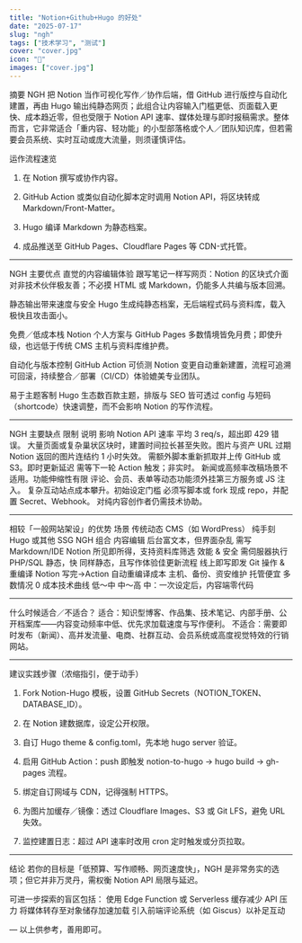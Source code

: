 ```yaml
---
title: "Notion+Github+Hugo 的好处"
date: "2025-07-17"
slug: "ngh"
tags: ["技术学习", "测试"]
cover: "cover.jpg"
icon: "💜"
images: ["cover.jpg"]
---
```

摘要
NGH 把 Notion 当作可视化写作／协作后端，借 GitHub 进行版控与自动化建置，再由 Hugo 输出纯静态网页；此组合让内容输入门槛更低、页面载入更快、成本趋近零，但也受限于 Notion API 速率、媒体处理与即时报稿需求。整体而言，它非常适合「重内容、轻功能」的小型部落格或个人／团队知识库，但若需要会员系统、实时互动或庞大流量，则须谨慎评估。



运作流程速览
1. 在 Notion 撰写或协作内容。

2. GitHub Action 或类似自动化脚本定时调用 Notion API，将区块转成 Markdown/Front-Matter。

3. Hugo 编译 Markdown 为静态档案。

4. 成品推送至 GitHub Pages、Cloudflare Pages 等 CDN-式托管。



---
NGH 主要优点
直觉的内容编辑体验
跟写笔记一样写网页：Notion 的区块式介面对非技术伙伴极友善；不必摸 HTML 或 Markdown，仍能多人共编与版本回溯。

静态输出带来速度与安全
Hugo 生成纯静态档案，无后端程式码与资料库，载入极快且攻击面小。

免费／低成本栈
Notion 个人方案与 GitHub Pages 多数情境皆免月费；即使升级，也远低于传统 CMS 主机与资料库维护费。

自动化与版本控制
GitHub Action 可侦测 Notion 变更自动重新建置，流程可追溯可回滚，持续整合／部署（CI/CD）体验媲美专业团队。

易于主题客制
Hugo 生态数百款主题，排版与 SEO 皆可透过 config 与短码（shortcode）快速调整，而不会影响 Notion 的写作流程。


---
NGH 主要缺点
限制	说明	影响
Notion API 速率	平均 3 req/s，超出即 429 错误。	大量页面或复杂巢状区块时，建置时间拉长甚至失败。图片与资产 URL 过期	Notion 返回的图片连结约 1 小时失效。	需额外脚本重新抓取并上传 GitHub 或 S3。即时更新延迟	需等下一轮 Action 触发；非实时。	新闻或高频率改稿场景不适用。功能伸缩性有限	评论、会员、表单等动态功能须外挂第三方服务或 JS 注入。	复杂互动站点成本攀升。初始设定门槛	必须写脚本或 fork 现成 repo，并配置 Secret、Webhook。	对纯内容创作者仍需技术协助。


---
相较「一般网站架设」的优势
场景	传统动态 CMS（如 WordPress）	纯手刻 Hugo 或其他 SSG	NGH 组合
内容编辑	后台富文本，但界面杂乱	需写 Markdown/IDE	Notion 所见即所得，支持资料库筛选 效能 & 安全	需伺服器执行 PHP/SQL	静态，快	同样静态，且写作体验佳更新流程	线上即写即发	Git 操作 & 重编译	Notion 写完→Action 自动重编译成本	主机、备份、资安维护	托管便宜	多数情况 0 成本技术曲线	低～中	中～高	中：一次设定后，内容端零代码


---
什么时候适合／不适合？
适合：知识型博客、作品集、技术笔记、内部手册、公开档案库——内容变动频率中低、优先求加载速度与写作便利。
不适合：需要即时发布（新闻）、高并发流量、电商、社群互动、会员系统或高度视觉特效的行销网站。


---
建议实践步骤（浓缩指引，便于动手）
1. Fork Notion-Hugo 模板，设置 GitHub Secrets（NOTION_TOKEN、DATABASE_ID）。

2. 在 Notion 建数据库，设定公开权限。

3. 自订 Hugo theme & config.toml，先本地 hugo server 验证。

4. 启用 GitHub Action：push 即触发 notion-to-hugo → hugo build → gh-pages 流程。

5. 绑定自订网域与 CDN，记得强制 HTTPS。

6. 为图片加缓存／镜像：透过 Cloudflare Images、S3 或 Git LFS，避免 URL 失效。

7. 监控建置日志：超过 API 速率时改用 cron 定时触发或分页拉取。



---
结论
若你的目标是「低预算、写作顺畅、网页速度快」，NGH 是非常务实的选项；但它并非万灵丹，需权衡 Notion API 局限与延迟。


可进一步探索的盲区包括：
使用 Edge Function 或 Serverless 缓存减少 API 压力
将媒体转存至对象储存加速加载
引入前端评论系统（如 Giscus）以补足互动

–– 以上供参考，善用即可。



